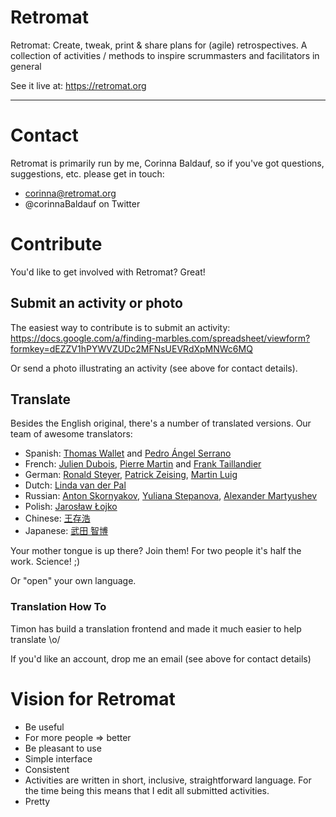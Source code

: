 Retromat
========

Retromat: Create, tweak, print & share plans for (agile) retrospectives.
            A collection of activities / methods to inspire scrummasters
            and facilitators in general

See it live at:
https://retromat.org

---

# Contact

Retromat is primarily run by me, Corinna Baldauf, so if you've got questions, suggestions,
etc. please get in touch:

* corinna@retromat.org
* @corinnaBaldauf on Twitter

# Contribute

You'd like to get involved with Retromat? Great!

## Submit an activity or photo

The easiest way to contribute is to submit an activity:
https://docs.google.com/a/finding-marbles.com/spreadsheet/viewform?formkey=dEZZV1hPYWVZUDc2MFNsUEVRdXpMNWc6MQ

Or send a photo illustrating an activity (see above for contact details).

## Translate

Besides the English original, there's a number of translated versions.
Our team of awesome translators:

* Spanish: [Thomas Wallet](http://www.elproximopaso.net/) and [Pedro Ángel Serrano](https://twitter.com/pedroserranot)
* French: [Julien Dubois](http://juliendubois.fr/), [Pierre Martin](https://twitter.com/pierremartin) and [Frank Taillandier](http://frank.taillandier.me/)
* German: [Ronald Steyer](https://aboutronaldblog.wordpress.com/), [Patrick Zeising](https://twitter.com/peezett), [Martin Luig](https://twitter.com/LeanLuig)
* Dutch: [Linda van der Pal](https://twitter.com/DuchessFounder)
* Russian: [Anton Skornyakov](http://skornyakov.info/), [Yuliana Stepanova](https://twitter.com/Yuliana_Step), [Alexander Martyushev](http://onagile.ru/team/alex-martyushev/)
* Polish: [Jarosław Łojko](https://www.linkedin.com/in/jaroslawlojko/)
* Chinese: [王存浩](https://cunhaowang.github.io/js/)
* Japanese: [武田 智博](https://scrum-cjgg.com/)

Your mother tongue is up there? Join them! For two people it's half the work. Science! ;)

Or "open" your own language.

### Translation How To

Timon has build a translation frontend and made it much easier to help translate \o/

If you'd like an account, drop me an email (see above for contact details)

# Vision for Retromat

* Be useful
 * For more people => better
* Be pleasant to use
 * Simple interface
 * Consistent
 * Activities are written in short, inclusive, straightforward language. For the time being this means that I edit all submitted activities.
 * Pretty
